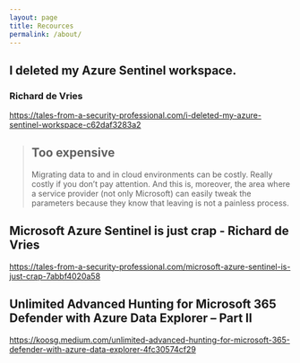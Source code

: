 ```yaml
---
layout: page
title: Recources
permalink: /about/
---
```


## I deleted my Azure Sentinel workspace. 
### Richard de Vries
https://tales-from-a-security-professional.com/i-deleted-my-azure-sentinel-workspace-c62daf3283a2

> ## Too expensive
>Migrating data to and in cloud environments can be costly. Really costly if you don’t pay attention. And this is, moreover, the area where a service provider (not only Microsoft) can easily tweak the parameters because they know that leaving is not a painless process.

## Microsoft Azure Sentinel is just crap - Richard de Vries
https://tales-from-a-security-professional.com/microsoft-azure-sentinel-is-just-crap-7abbf4020a58

## Unlimited Advanced Hunting for Microsoft 365 Defender with Azure Data Explorer – Part II 
https://koosg.medium.com/unlimited-advanced-hunting-for-microsoft-365-defender-with-azure-data-explorer-4fc30574cf29

